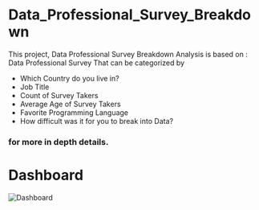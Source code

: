 # Data_Professional_Survey_Breakdown
This project, Data Professional Survey Breakdown Analysis is based on : <br />
Data Professional Survey That can be categorized by 
* Which Country do you live in?
* Job Title  
* Count of Survey Takers 
* Average Age of Survey Takers 
* Favorite Programming Language 
* How difficult was it for you to break into Data?  
### for more in depth details.
# Dashboard
![Dashboard](https://user-images.githubusercontent.com/46131983/220823185-2695bfb2-ef55-4f68-9229-ead2bc11f227.png)

